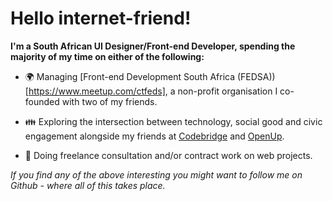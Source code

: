 # Hello internet-friend!
   
**I'm a South African UI Designer/Front-end Developer, spending the majority of my time on either of the following:**

- 🌍 Managing [Front-end Development South Africa (FEDSA))[https://www.meetup.com/ctfeds], a non-profit organisation I co-founded with two of my friends.
    
- 👪 Exploring the intersection between technology, social good and civic engagement alongside my friends at [Codebridge](https://www.meetup.com/Codebridge/) and [OpenUp](https://openup.org.za/).

- 🦄 Doing freelance consultation and/or contract work on web projects.

_If you find any of the above interesting you might want to follow me on Github - where all of this takes place._
